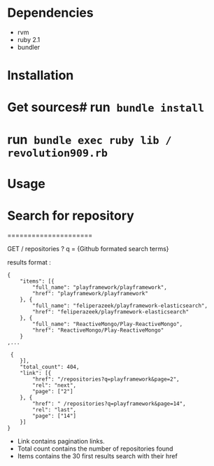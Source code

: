 Dependencies 
============

* rvm 
* ruby 2.1 
* bundler

Installation
============

# Get sources# run` bundle install`
# run` bundle exec ruby lib / revolution909.rb`

Usage 
=====

Search for repository 
=====================
=====================


GET / repositories ? q = {Github formated search terms}


results format :


    {
        "items": [{
            "full_name": "playframework/playframework",
            "href": "playframework/playframework"
        }, {
            "full_name": "feliperazeek/playframework-elasticsearch",
            "href": "feliperazeek/playframework-elasticsearch"
        }, {
            "full_name": "ReactiveMongo/Play-ReactiveMongo",
            "href": "ReactiveMongo/Play-ReactiveMongo"
        }
    ,...

     {
        }],
        "total_count": 404,
        "link": [{
            "href": "/repositories?q=playframework&page=2",
            "rel": "next",
            "page": ["2"]
        }, {
            "href": " /repositories?q=playframework&page=14",
            "rel": "last",
            "page": ["14"]
        }]
    }


* Link contains pagination links.
* Total count contains the number of repositories found
* Items contains the 30 first results search with their href 


